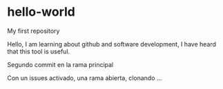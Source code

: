# hello-world
My first repository

Hello, I am learning about github and software development, I have heard that this tool is useful.

Segundo commit en la rama principal

Con un issues activado, una rama abierta, clonando ...
